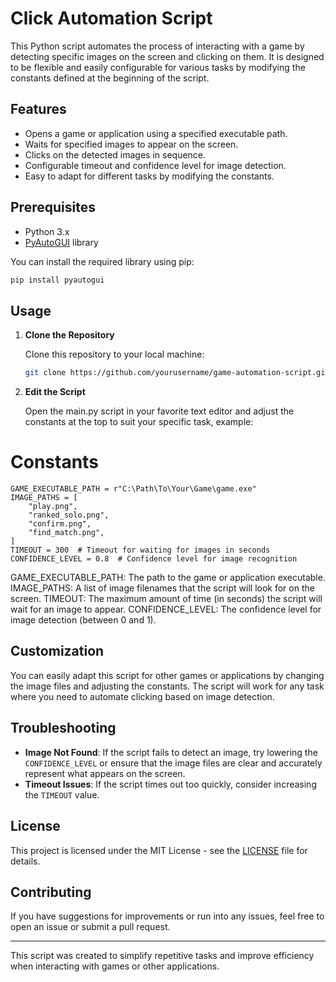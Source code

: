 # Click Automation Script

This Python script automates the process of interacting with a game by detecting specific images on the screen and clicking on them. It is designed to be flexible and easily configurable for various tasks by modifying the constants defined at the beginning of the script.

## Features

- Opens a game or application using a specified executable path.
- Waits for specified images to appear on the screen.
- Clicks on the detected images in sequence.
- Configurable timeout and confidence level for image detection.
- Easy to adapt for different tasks by modifying the constants.

## Prerequisites

- Python 3.x
- [PyAutoGUI](https://pyautogui.readthedocs.io/en/latest/) library

You can install the required library using pip:

```bash
pip install pyautogui
```
## Usage

1. **Clone the Repository**

   Clone this repository to your local machine:

   ```bash
   git clone https://github.com/yourusername/game-automation-script.git
   ```
2. **Edit the Script**
  
   Open the main.py script in your favorite text editor and adjust the constants at the top to suit your specific task,
   example:
# Constants
```
GAME_EXECUTABLE_PATH = r"C:\Path\To\Your\Game\game.exe"
IMAGE_PATHS = [
    "play.png",
    "ranked_solo.png",
    "confirm.png",
    "find_match.png",
]
TIMEOUT = 300  # Timeout for waiting for images in seconds
CONFIDENCE_LEVEL = 0.8  # Confidence level for image recognition
```
GAME_EXECUTABLE_PATH: The path to the game or application executable.
IMAGE_PATHS: A list of image filenames that the script will look for on the screen.
TIMEOUT: The maximum amount of time (in seconds) the script will wait for an image to appear.
CONFIDENCE_LEVEL: The confidence level for image detection (between 0 and 1).




## Customization

You can easily adapt this script for other games or applications by changing the image files and adjusting the constants. The script will work for any task where you need to automate clicking based on image detection.

## Troubleshooting

- **Image Not Found**: If the script fails to detect an image, try lowering the `CONFIDENCE_LEVEL` or ensure that the image files are clear and accurately represent what appears on the screen.
- **Timeout Issues**: If the script times out too quickly, consider increasing the `TIMEOUT` value.

## License

This project is licensed under the MIT License - see the [LICENSE](LICENSE) file for details.

## Contributing

If you have suggestions for improvements or run into any issues, feel free to open an issue or submit a pull request.

---

This script was created to simplify repetitive tasks and improve efficiency when interacting with games or other applications.


